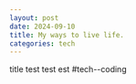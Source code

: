 ```yaml
---
layout: post
date: 2024-09-10
title: My ways to live life.
categories: tech
---
```

title
test test est
#tech--coding
